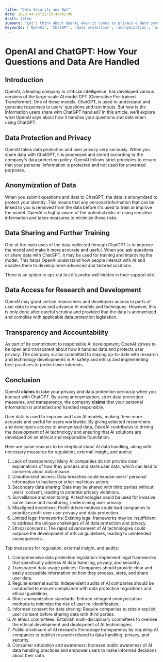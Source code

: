 ```yaml
---
title: "Data Security and Gpt"
date: 2023-04-05T22:50:43+02:00
draft: false
summary: "Let's think about OpenAi when it comes to privacy & data protection for instance when unsuspecting users are interacting with ChatGPT."
keywords: ['OpenAI', 'ChatGPT', 'data protection', 'anonymization', 'user privacy']
---
```


# OpenAI and ChatGPT: How Your Questions and Data Are Handled

## Introduction
OpenAI, a leading company in artificial intelligence, has developed various versions of the large-scale AI model GPT (Generative Pre-trained Transformer). One of these models, ChatGPT, is used to understand and generate responses to users' questions and text inputs. But how is the information users share with ChatGPT handled? In this article, we'll explore what OpenAI says about how it handles your questions and data when using ChatGPT.

## Data Protection and Privacy
OpenAI takes data protection and user privacy very seriously. When you share data with ChatGPT, it is processed and stored according to the company's data protection policy. OpenAI follows strict principles to ensure that your personal information is protected and not used for unwanted purposes.

## Anonymization of Data
When you submit questions and data to ChatGPT, the data is anonymized to protect your identity. This means that any personal information that can be linked to you is removed from the data before it's used to train or improve the model. OpenAI is highly aware of the potential risks of using sensitive information and takes measures to minimize these risks.

## Data Sharing and Further Training
One of the main uses of the data collected through ChatGPT is to improve the model and make it more accurate and useful. When you ask questions or share data with ChatGPT, it may be used for training and improving the model. This helps OpenAI understand how people interact with AI and enables them to develop more advanced and tailored solutions.

There is an option to opt-out but it's pretty well hidden in their support site.

## Data Access for Research and Development
OpenAI may grant certain researchers and developers access to parts of user data to improve and advance AI models and techniques. However, this is only done after careful scrutiny and provided that the data is anonymized and complies with applicable data protection legislation.

## Transparency and Accountability
As part of its commitment to responsible AI development, OpenAI strives to be open and transparent about how it handles data and protects user privacy. The company is also committed to staying up-to-date with research and technology developments in AI safety and ethics and implementing best practices to protect user interests.

## Conclusion
OpenAI **claims** to take your privacy and data protection seriously when you interact with ChatGPT. By using anonymization, strict data protection measures, and transparency, the company **claims** that your personal information is protected and handled responsibly. 

User data is used to improve and train AI models, making them more accurate and useful for users worldwide. By giving selected researchers and developers access to anonymized data, OpenAI contributes to driving the development of AI technology and ensuring that AI solutions are developed on an ethical and responsible foundation.

Here are some reasons to be skeptical about AI data handling, along with necessary measures for regulation, external insight, and audits:

1. Lack of transparency: Many AI companies do not provide clear explanations of how they process and store user data, which can lead to concerns about data misuse.
1. Unauthorized access: Data breaches could expose users' personal information to hackers or other malicious actors.
1. Secondary data sharing: Data may be shared with third parties without users' consent, leading to potential privacy violations.
1. Surveillance and monitoring: AI technologies could be used for invasive surveillance and monitoring, undermining user privacy.
1. Misaligned incentives: Profit-driven motives could lead companies to prioritize profit over user privacy and data protection.
1. Limited legal frameworks: Existing legal frameworks may be insufficient to address the unique challenges of AI data protection and privacy.
1. Ethical concerns: The rapid advancement of AI technologies could outpace the development of ethical guidelines, leading to unintended consequences.

Top measures for regulation, external insight, and audits:

1. Comprehensive data protection legislation: Implement legal frameworks that specifically address AI data handling, privacy, and security.
1. Transparent data usage policies: Companies should provide clear and easily accessible information on how they process, store, and share user data.
1. Regular external audits: Independent audits of AI companies should be conducted to ensure compliance with data protection regulations and ethical guidelines.
1. Strict anonymization standards: Enforce stringent anonymization methods to minimize the risk of user re-identification.
1. Informed consent for data sharing: Require companies to obtain explicit user consent before sharing data with third parties.
1. AI ethics committees: Establish multi-disciplinary committees to oversee the ethical development and deployment of AI technologies.
1. Public disclosure of AI research: Encourage transparency by requiring AI companies to publish research related to data handling, privacy, and security.
1. Consumer education and awareness: Increase public awareness of AI data handling practices and empower users to make informed decisions about their data.
